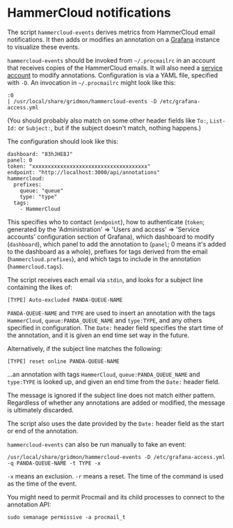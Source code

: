 # HammerCloud notifications

The script `hammercloud-events` derives metrics from HammerCloud email notifications.
It then adds or modifies an annotation on a [Grafana](https://grafana.com/) instance to visualize these events.

`hammercloud-events` should be invoked from `~/.procmailrc` in an account that receives copies of the HammerCloud emails.
It will also need a [service account](https://grafana.com/docs/grafana/latest/administration/service-accounts/) to modify annotations.
Configuration is via a YAML file, specified with `-D`.
An invocation in `~/.procmailrc` might look like this:

```
:0
| /usr/local/share/gridmon/hammercloud-events -D /etc/grafana-access.yml
```

(You should probably also match on some other header fields like `To:`, `List-Id:` or `Subject:`, but if the subject doesn't match, nothing happens.)

The configuration should look like this:

```
dashboard: "83hJHE8J"
panel: 0
token: "xxxxxxxxxxxxxxxxxxxxxxxxxxxxxxxxxxxxx"
endpoint: "http://localhost:3000/api/annotations"
hammercloud:
  prefixes:
    queue: "queue"
    type: "type"
  tags:
    - HammerCloud
```

This specifies who to contact (`endpoint`), how to authenticate (`token`; generated by the 'Administration' => 'Users and access' => 'Service accounts' configuration section of Grafana), which dashboard to modify (`dashboard`), which panel to add the annotation to (`panel`; 0 means it's added to the dashboard as a whole), prefixes for tags derived from the email (`hammercloud.prefixes`), and which tags to include in the annotation (`hammercloud.tags`).

The script receives each email via `stdin`, and looks for a subject line containing the likes of:

```
[TYPE] Auto-excluded PANDA-QUEUE-NAME
```

`PANDA-QUEUE-NAME` and `TYPE` are used to insert an annotation with the tags `HammerCloud`, `queue:PANDA_QUEUE_NAME` and `type:TYPE`, and any others specified in configuration.
The `Date:` header field specifies the start time of the annotation, and it is given an end time set way in the future.

Alternatively, if the subject line matches the following:

```
[TYPE] reset online PANDA-QUEUE-NAME
```

&hellip;an annotation with tags `HammerCloud`, `queue:PANDA_QUEUE_NAME` and `type:TYPE` is looked up, and given an end time from the `Date:` header field.

The message is ignored if the subject line does not match either pattern.
Regardless of whether any annotations are added or modified, the message is ultimately discarded.

The script also uses the date provided by the `Date:` header field as the start or end of the annotation.

`hammercloud-events` can also be run manually to fake an event:

```
/usr/local/share/gridmon/hammercloud-events -D /etc/grafana-access.yml -q PANDA-QUEUE-NAME -t TYPE -x
```

`-x` means an exclusion.
`-r` means a reset.
The time of the command is used as the time of the event.

You might need to permit Procmail and its child processes to connect to the annotation API:

```
sudo semanage permissive -a procmail_t
```
